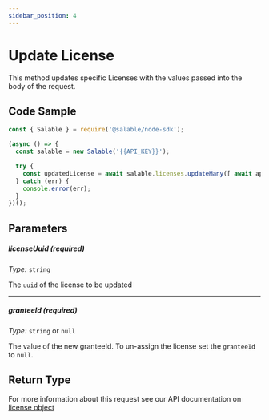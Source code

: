 ```yaml
---
sidebar_position: 4
---
```


# Update License

This method updates specific Licenses with the values passed into the body of the request.

## Code Sample

```typescript
const { Salable } = require('@salable/node-sdk');

(async () => {
  const salable = new Salable('{{API_KEY}}');

  try {
    const updatedLicense = await salable.licenses.updateMany([ await api.licenses.update('{{LICENSE_UUID}}', 'userId_2');
  } catch (err) {
    console.error(err);
  }
})();
```

## Parameters

##### licenseUuid (_required_)

_Type:_ `string`

The `uuid` of the license to be updated

---

##### granteeId (_required_)

_Type:_ `string` or `null`

The value of the new granteeId. To un-assign the license set the `granteeId` to `null`.

## Return Type

For more information about this request see our API documentation on [license object](https://docs.salable.app/api#tag/Licenses/operation/getLicenseByUuid)
